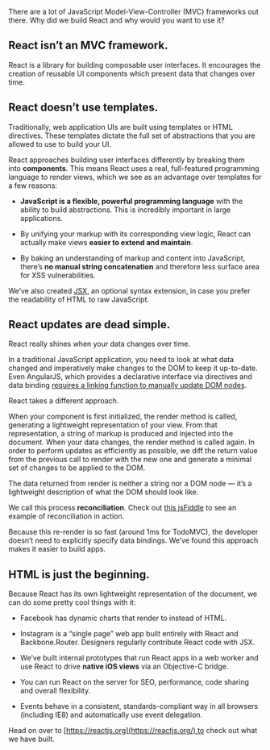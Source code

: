 There are a lot of JavaScript Model-View-Controller (MVC) frameworks out there. Why did we build React and why would you want to use it?

## React isn’t an MVC framework.

React is a library for building composable user interfaces. It encourages the creation of reusable UI components which present data that changes over time.

## React doesn’t use templates.

Traditionally, web application UIs are built using templates or HTML directives. These templates dictate the full set of abstractions that you are allowed to use to build your UI.

React approaches building user interfaces differently by breaking them into **components**. This means React uses a real, full-featured programming language to render views, which we see as an advantage over templates for a few reasons:

- **JavaScript is a flexible, powerful programming language** with the ability to build abstractions. This is incredibly important in large applications.
    
- By unifying your markup with its corresponding view logic, React can actually make views **easier to extend and maintain**.
    
- By baking an understanding of markup and content into JavaScript, there’s **no manual string concatenation** and therefore less surface area for XSS vulnerabilities.
    

We’ve also created [JSX](https://reactjs.org/docs/jsx-in-depth.html), an optional syntax extension, in case you prefer the readability of HTML to raw JavaScript.

## React updates are dead simple.

React really shines when your data changes over time.

In a traditional JavaScript application, you need to look at what data changed and imperatively make changes to the DOM to keep it up-to-date. Even AngularJS, which provides a declarative interface via directives and data binding [requires a linking function to manually update DOM nodes](https://code.angularjs.org/1.0.8/docs/guide/directive#reasonsbehindthecompilelinkseparation).

React takes a different approach.

When your component is first initialized, the render method is called, generating a lightweight representation of your view. From that representation, a string of markup is produced and injected into the document. When your data changes, the render method is called again. In order to perform updates as efficiently as possible, we diff the return value from the previous call to render with the new one and generate a minimal set of changes to be applied to the DOM.

The data returned from render is neither a string nor a DOM node — it’s a lightweight description of what the DOM should look like.

We call this process **reconciliation**. Check out [this jsFiddle](https://jsfiddle.net/uf3sr8L7/) to see an example of reconciliation in action.

Because this re-render is so fast (around 1ms for TodoMVC), the developer doesn’t need to explicitly specify data bindings. We’ve found this approach makes it easier to build apps.

## HTML is just the beginning.

Because React has its own lightweight representation of the document, we can do some pretty cool things with it:

- Facebook has dynamic charts that render to <canvas> instead of HTML.
    
- Instagram is a “single page” web app built entirely with React and Backbone.Router. Designers regularly contribute React code with JSX.
    
- We’ve built internal prototypes that run React apps in a web worker and use React to drive **native iOS views** via an Objective-C bridge.
    
- You can run React on the server for SEO, performance, code sharing and overall flexibility.
    
- Events behave in a consistent, standards-compliant way in all browsers (including IE8) and automatically use event delegation.
    

Head on over to [https://reactjs.org](https://reactjs.org/) to check out what we have built.